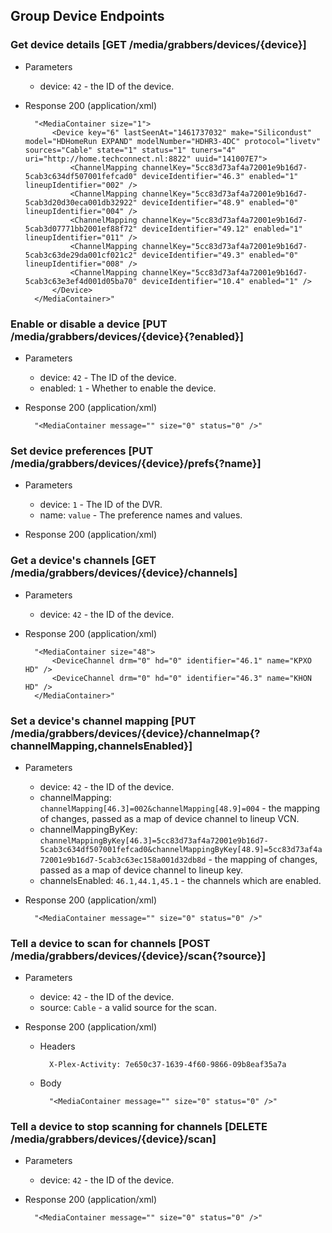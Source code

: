 ## Group Device Endpoints

### Get device details [GET /media/grabbers/devices/{device}]

+   Parameters
    + device: `42` - the ID of the device.

+   Response 200 (application/xml)

          "<MediaContainer size="1">
              <Device key="6" lastSeenAt="1461737032" make="Silicondust" model="HDHomeRun EXPAND" modelNumber="HDHR3-4DC" protocol="livetv" sources="Cable" state="1" status="1" tuners="4" uri="http://home.techconnect.nl:8822" uuid="141007E7">
                  <ChannelMapping channelKey="5cc83d73af4a72001e9b16d7-5cab3c634df507001fefcad0" deviceIdentifier="46.3" enabled="1" lineupIdentifier="002" />
                  <ChannelMapping channelKey="5cc83d73af4a72001e9b16d7-5cab3d20d30eca001db32922" deviceIdentifier="48.9" enabled="0" lineupIdentifier="004" />
                  <ChannelMapping channelKey="5cc83d73af4a72001e9b16d7-5cab3d07771bb2001ef88f72" deviceIdentifier="49.12" enabled="1" lineupIdentifier="011" />
                  <ChannelMapping channelKey="5cc83d73af4a72001e9b16d7-5cab3c63de29da001cf021c2" deviceIdentifier="49.3" enabled="0" lineupIdentifier="008" />
                  <ChannelMapping channelKey="5cc83d73af4a72001e9b16d7-5cab3c63e3ef4d001d05ba70" deviceIdentifier="10.4" enabled="1" />
              </Device>
          </MediaContainer>"

### Enable or disable a device [PUT /media/grabbers/devices/{device}{?enabled}]

+   Parameters
    + device: `42` - The ID of the device.
    + enabled: `1` - Whether to enable the device.

+   Response 200 (application/xml)

          "<MediaContainer message="" size="0" status="0" />"

### Set device preferences [PUT /media/grabbers/devices/{device}/prefs{?name}]

+   Parameters
    + device: `1` - The ID of the DVR.
    + name: `value` - The preference names and values.

+   Response 200 (application/xml)

### Get a device's channels [GET /media/grabbers/devices/{device}/channels]

+   Parameters
    + device: `42` - the ID of the device.

+   Response 200 (application/xml)

          "<MediaContainer size="48">
              <DeviceChannel drm="0" hd="0" identifier="46.1" name="KPXO HD" />
              <DeviceChannel drm="0" hd="0" identifier="46.3" name="KHON HD" />
          </MediaContainer>"

### Set a device's channel mapping [PUT /media/grabbers/devices/{device}/channelmap{?channelMapping,channelsEnabled}]

+   Parameters
    + device: `42` - the ID of the device.
    + channelMapping: `channelMapping[46.3]=002&channelMapping[48.9]=004` - the mapping of changes, passed as a map of device channel to lineup VCN.
    + channelMappingByKey: `channelMappingByKey[46.3]=5cc83d73af4a72001e9b16d7-5cab3c634df507001fefcad0&channelMappingByKey[48.9]=5cc83d73af4a72001e9b16d7-5cab3c63ec158a001d32db8d` - the mapping of changes, passed as a map of device channel to lineup key.
    + channelsEnabled: `46.1,44.1,45.1` - the channels which are enabled.

+   Response 200 (application/xml)

          "<MediaContainer message="" size="0" status="0" />"

### Tell a device to scan for channels [POST /media/grabbers/devices/{device}/scan{?source}]

+   Parameters
    + device: `42` - the ID of the device.
    + source: `Cable` - a valid source for the scan.

+   Response 200 (application/xml)

    + Headers

            X-Plex-Activity: 7e650c37-1639-4f60-9866-09b8eaf35a7a

    + Body

            "<MediaContainer message="" size="0" status="0" />"

### Tell a device to stop scanning for channels [DELETE /media/grabbers/devices/{device}/scan]

+   Parameters
    + device: `42` - the ID of the device.

+   Response 200 (application/xml)

          "<MediaContainer message="" size="0" status="0" />"
